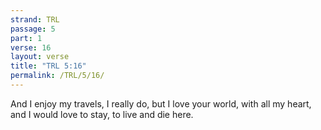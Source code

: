 ```yaml
---
strand: TRL
passage: 5
part: 1
verse: 16
layout: verse
title: "TRL 5:16"
permalink: /TRL/5/16/
---
```

And I enjoy my travels, I really do, but I love your world, with all my heart, and I would love to stay, to live and die here.
